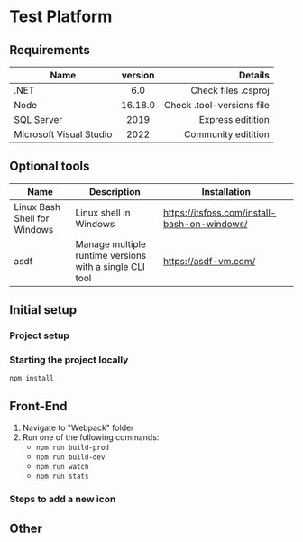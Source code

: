 # Test Platform

## Requirements

|  Name                      | version       | Details                              |
| -------------------------- |:-------------:| -----------------------------------: |
| .NET                       | 6.0           | Check files .csproj                  |
| Node                       | 16.18.0       | Check .tool-versions file            |
| SQL Server                 | 2019          | Express editition                    |
| Microsoft Visual Studio    | 2022          | Community editition                  |

## Optional tools

|  Name                        |  Description             | Installation                                 |
| ---------------------------- | ------------------------ | -------------------------------------------- |
| Linux Bash Shell for Windows | Linux shell in Windows   | https://itsfoss.com/install-bash-on-windows/ |
| asdf                         | Manage multiple runtime versions with a single CLI tool | https://asdf-vm.com/                |


## Initial setup

### Project setup

### Starting the project locally
```shell
npm install
```

## Front-End

1. Navigate to "Webpack" folder
2. Run one of the  following commands:
    * `npm run build-prod`
    * `npm run build-dev`
    * `npm run watch`
    * `npm run stats`  

### Steps to add a new icon

## Other
